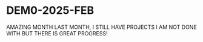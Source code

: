 # DEM0-2025-FEB
AMAZING MONTH LAST MONTH, I STILL HAVE PROJECTS I AM NOT DONE WITH BUT THERE IS GREAT PROGRESS!

